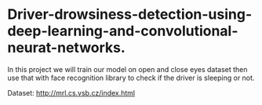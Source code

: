# Driver-drowsiness-detection-using-deep-learning-and-convolutional-neurat-networks.
In this project we will train our model on open and close eyes dataset then use that with face recognition library to check if the driver is sleeping or not.

Dataset:
http://mrl.cs.vsb.cz/index.html


